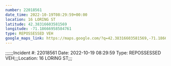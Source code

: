 ```yaml
---
number: 22018561
date_time: 2022-10-19T08:29:59+00:00
location: 16 LORING ST
latitude: 42.38316603581569
longitude: -71.18666958584761
type: REPOSSESSED VEH
google_maps_link: https://maps.google.com/?q=42.38316603581569,-71.18666958584761
---
```


;;;;;;Incident #: 22018561  Date: 2022-10-19 08:29:59   Type: REPOSSESSED VEH;;;Location: 16 LORING ST;;;
